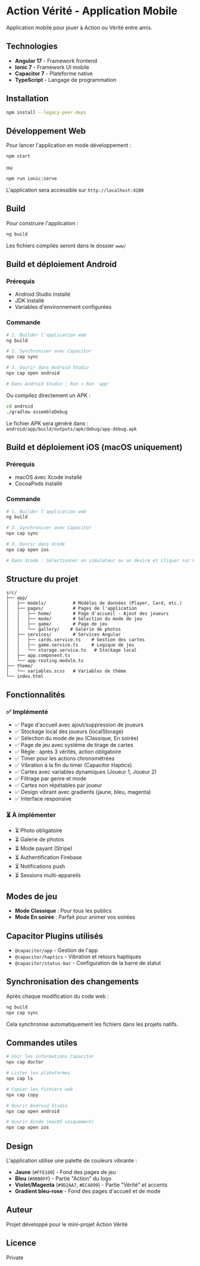 # Action Vérité - Application Mobile

Application mobile pour jouer à Action ou Vérité entre amis.

## Technologies

- **Angular 17** - Framework frontend
- **Ionic 7** - Framework UI mobile  
- **Capacitor 7** - Plateforme native
- **TypeScript** - Langage de programmation

## Installation

```bash
npm install --legacy-peer-deps
```

## Développement Web

Pour lancer l'application en mode développement :

```bash
npm start
```

ou

```bash
npm run ionic:serve
```

L'application sera accessible sur `http://localhost:4200`

## Build

Pour construire l'application :

```bash
ng build
```

Les fichiers compilés seront dans le dossier `www/`

## Build et déploiement Android

### Prérequis
- Android Studio installé
- JDK installé
- Variables d'environnement configurées

### Commande

```bash
# 1. Builder l'application web
ng build

# 2. Synchroniser avec Capacitor
npx cap sync

# 3. Ouvrir dans Android Studio
npx cap open android

# Dans Android Studio : Run > Run 'app'
```

Ou compilez directement un APK :

```bash
cd android
./gradlew assembleDebug
```

Le fichier APK sera généré dans : `android/app/build/outputs/apk/debug/app-debug.apk`

## Build et déploiement iOS (macOS uniquement)

### Prérequis
- macOS avec Xcode installé
- CocoaPods installé

### Commande

```bash
# 1. Builder l'application web
ng build

# 2. Synchroniser avec Capacitor
npx cap sync

# 3. Ouvrir dans Xcode
npx cap open ios

# Dans Xcode : Sélectionner un simulateur ou un device et cliquer sur Run
```

## Structure du projet

```
src/
├── app/
│   ├── models/          # Modèles de données (Player, Card, etc.)
│   ├── pages/           # Pages de l'application
│   │   ├── home/        # Page d'accueil - Ajout des joueurs
│   │   ├── mode/        # Sélection du mode de jeu
│   │   ├── game/        # Page de jeu
│   │   └── gallery/    # Galerie de photos
│   ├── services/        # Services Angular
│   │   ├── cards.service.ts    # Gestion des cartes
│   │   ├── game.service.ts     # Logique de jeu
│   │   └── storage.service.ts   # Stockage local
│   ├── app.component.ts
│   └── app-routing.module.ts
├── theme/
│   └── variables.scss   # Variables de thème
└── index.html
```

## Fonctionnalités

### ✅ Implémenté

- ✅ Page d'accueil avec ajout/suppression de joueurs
- ✅ Stockage local des joueurs (localStorage)
- ✅ Sélection du mode de jeu (Classique, En soirée)
- ✅ Page de jeu avec système de tirage de cartes
- ✅ Règle : après 3 vérités, action obligatoire
- ✅ Timer pour les actions chronométrées
- ✅ Vibration à la fin du timer (Capacitor Haptics)
- ✅ Cartes avec variables dynamiques (Joueur 1, Joueur 2)
- ✅ Filtrage par genre et mode
- ✅ Cartes non répétables par joueur
- ✅ Design vibrant avec gradients (jaune, bleu, magenta)
- ✅ Interface responsive

### ⏳ À implémenter

- ⏳ Photo obligatoire
- ⏳ Galerie de photos
- ⏳ Mode payant (Stripe)
- ⏳ Authentification Firebase
- ⏳ Notifications push
- ⏳ Sessions multi-appareils

## Modes de jeu

- **Mode Classique** : Pour tous les publics
- **Mode En soirée** : Parfait pour animer vos soirées

## Capacitor Plugins utilisés

- `@capacitor/app` - Gestion de l'app
- `@capacitor/haptics` - Vibration et retours haptiques
- `@capacitor/status-bar` - Configuration de la barre de statut

## Synchronisation des changements

Après chaque modification du code web :

```bash
ng build
npx cap sync
```

Cela synchronise automatiquement les fichiers dans les projets natifs.

## Commandes utiles

```bash
# Voir les informations Capacitor
npx cap doctor

# Lister les plateformes
npx cap ls

# Copier les fichiers web
npx cap copy

# Ouvrir Android Studio
npx cap open android

# Ouvrir Xcode (macOS uniquement)
npx cap open ios
```

## Design

L'application utilise une palette de couleurs vibrante :
- **Jaune** (`#FFE100`) - Fond des pages de jeu
- **Bleu** (`#00B0FF`) - Partie "Action" du logo
- **Violet/Magenta** (`#9D2AA7`, `#EC4899`) - Partie "Vérité" et accents
- **Gradient bleu-rose** - Fond des pages d'accueil et de mode

## Auteur

Projet développé pour le mini-projet Action Vérité

## Licence

Private
